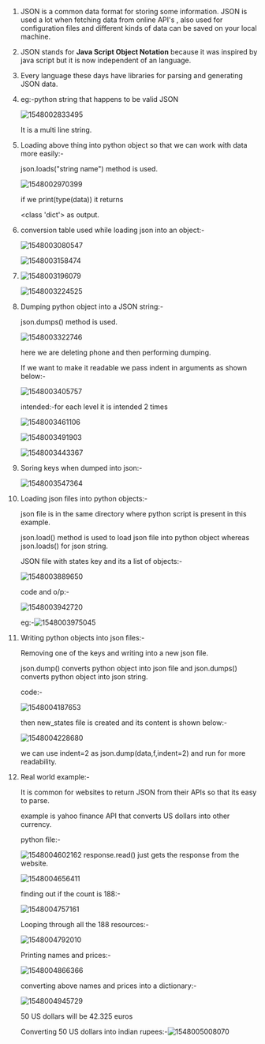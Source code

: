 1. JSON is a common data format for storing some information. JSON is used a lot when fetching data from online API's , also used for configuration files and different kinds of data can be saved on your local machine.

2. JSON stands for **Java Script Object Notation** because it was inspired by java script but it is now independent of an language.

3. Every language these days have libraries for parsing and generating JSON data.

4. eg:-python string that happens to be valid JSON

   ![1548002833495](https://github.com/adityakuppa26/Python-Notes/blob/lalith_notes/images/1548002833495.png) 

   It is a multi line string. 

5. Loading above thing into python object so that we can work with data more easily:-

   json.loads("string name") method is used.

   ![1548002970399](https://github.com/adityakuppa26/Python-Notes/blob/lalith_notes/images/1548002970399.png) 

   if we print(type(data)) it returns 

   <class 'dict'> as output.

6. conversion table used while loading json into an object:-

   ![1548003080547](https://github.com/adityakuppa26/Python-Notes/blob/lalith_notes/images/1548003080547.png) 

   ![1548003158474](https://github.com/adityakuppa26/Python-Notes/blob/lalith_notes/images/1548003158474.png) 

7. ![1548003196079](https://github.com/adityakuppa26/Python-Notes/blob/lalith_notes/images/1548003196079.png) 

   ![1548003224525](https://github.com/adityakuppa26/Python-Notes/blob/lalith_notes/images/1548003224525.png) 

8. Dumping python object into a JSON string:-

   json.dumps() method is used.

   ![1548003322746](https://github.com/adityakuppa26/Python-Notes/blob/lalith_notes/images/1548003322746.png) 

   here we are deleting phone and then performing dumping.

   If we want to make it readable we pass indent in arguments as shown below:-

   ![1548003405757](Chttps://github.com/adityakuppa26/Python-Notes/blob/lalith_notes/images/1548003405757.png) 

   intended:-for each level it is intended 2 times

   ![1548003461106](https://github.com/adityakuppa26/Python-Notes/blob/lalith_notes/images/1548003461106.png) 

   ![1548003491903](https://github.com/adityakuppa26/Python-Notes/blob/lalith_notes/images/1548003491903.png) 

   ![1548003443367](https://github.com/adityakuppa26/Python-Notes/blob/lalith_notes/images/1548003443367.png) 

9. Soring keys when dumped into json:-

   ![1548003547364](https://github.com/adityakuppa26/Python-Notes/blob/lalith_notes/images/1548003547364.png) 

10. Loading json files into python objects:-

    json file is in the same directory where python script is present in this example.

    json.load() method is used to load json file into python object whereas json.loads() for json string.

    JSON file with states key and its a list of objects:-

    ![1548003889650](https://github.com/adityakuppa26/Python-Notes/blob/lalith_notes/images/1548003889650.png) 

    code and o/p:-

    ![1548003942720](https://github.com/adityakuppa26/Python-Notes/blob/lalith_notes/images/1548003942720.png) 

    eg:-![1548003975045](https://github.com/adityakuppa26/Python-Notes/blob/lalith_notes/images/1548003975045.png) 

11. Writing python objects into json files:-

    Removing one of the keys and writing into a new json file.

    json.dump() converts python object into json file and json.dumps() converts python object into json string.

    code:-

    ![1548004187653](https://github.com/adityakuppa26/Python-Notes/blob/lalith_notes/images/1548004187653.png) 

    then new_states file is created and its content is shown below:-

    ![1548004228680](https://github.com/adityakuppa26/Python-Notes/blob/lalith_notes/images/1548004228680.png) 

    we can use indent=2 as json.dump(data,f,indent=2) and run for more readability.

12. Real world example:-

    It is common for websites to return JSON from their APIs so that its easy to parse.

    example is yahoo finance API that converts US dollars into other currency.

    python file:-

    ![1548004602162](https://github.com/adityakuppa26/Python-Notes/blob/lalith_notes/images/1548004602162.png) response.read() just gets the response from the website.

    ![1548004656411](https://github.com/adityakuppa26/Python-Notes/blob/lalith_notes/images/1548004656411.png)

    finding out if the count is 188:-

    ![1548004757161](Chttps://github.com/adityakuppa26/Python-Notes/blob/lalith_notes/images/1548004757161.png) 

    Looping through all the 188 resources:-

    ![1548004792010](https://github.com/adityakuppa26/Python-Notes/blob/lalith_notes/images/1548004792010.png) 

    Printing names and prices:-

    ![1548004866366](https://github.com/adityakuppa26/Python-Notes/blob/lalith_notes/images/1548004866366.png) 

    converting above names and prices into a dictionary:-

    ![1548004945729](https://github.com/adityakuppa26/Python-Notes/blob/lalith_notes/images/1548004945729.png) 

    50 US dollars will be 42.325 euros

    Converting 50 US dollars into indian rupees:-![1548005008070](https://github.com/adityakuppa26/Python-Notes/blob/lalith_notes/images/1548005008070.png) 

    
